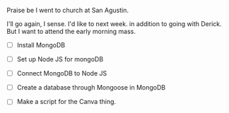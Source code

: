 
Praise be I went to church at San Agustin. 

I'll go again, I sense. I'd like to next week. in addition to going with Derick. But I want to attend the early morning mass.



- [ ] Install MongoDB
- [ ] Set up Node JS for mongoDB
- [ ] Connect MongoDB to Node JS
- [ ] Create a database through Mongoose in MongoDB

- [ ] Make a script for the Canva thing.